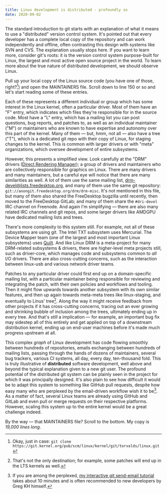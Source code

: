 ```yaml
---
title: Linux development is distributed - profoundly so
date: 2020-09-02
---
```


The standard introduction to git starts with an explanation of what it means to
use a "distributed" version control system. It's pointed out that every
developer has a complete local copy of the repository and can work independently
and offline, often contrasting this design with systems like SVN and CVS.  The
explanation usually stops here. If you want to learn more, consider git's roots:
it is the version control system purpose-built for Linux, the largest and most
active open source project in the world. To learn more about the true nature of
distributed development, we should observe Linux.

Pull up your local copy of the Linux source code (you have one of those,
right?[^1]) and open the MAINTAINERS file. Scroll down to line 150 or so and
let's start reading some of these entries.

[^1]: Okay, just in case: `git clone https://git.kernel.org/pub/scm/linux/kernel/git/torvalds/linux.git`

Each of these represents a different individual or group which has some interest
in the Linux kernel, often a particular driver. Most of them have an "F" entry,
which indicates which files they're responsible for in the source code. Most
have a "L" entry, which has a mailing list you can post questions, bug reports,
and patches to, as well as an individual maintainer ("M") or maintainers who are
known to have expertise and autonomy over this part of the kernel. Many of them
&mdash; but, hmm, not all &mdash; also have a tree ("T"), which is a dedicated
git repo with their copy of Linux, for staging changes to the kernel. This is
common with larger drivers or with "meta" organizations, which oversee
development of entire subsystems.

However, this presents a simplified view. Look carefully at the "DRM" drivers
([Direct Rendering Manager][0]); a group of drivers and maintainers who are
collectively responsible for graphics on Linux. There are many drivers and many
maintainers, but a careful eye will notice that there are many similarities as
well. A lot of them use the same mailing list, drm-devel@lists.freedesktop.org,
and many of them use the same git repository:
`git://anongit.freedesktop.org/drm/drm-misc`. It's not mentioned in this file,
but many of them also shared the FreeDesktop bugzilla until recently, then moved
to the FreeDesktop GitLab; and many of them share the `#dri-devel` IRC channel
on Freenode. And again I'm simplifying &mdash; there are also many related IRC
channels and git repos, and some larger drivers like AMDGPU have dedicated
mailing lists and trees.

[0]: https://en.wikipedia.org/wiki/Direct_Rendering_Manager

There's more complexity to this system still. For example, not all of these
subsystems are using git. The Intel TXT subsystem uses Mercurial. The Device
Mapper team (one of the largest and most important Linux subsystems) uses
[Quilt][1]. And like Linux DRM is a meta-project for many DRM-related subsystems
& drivers, there are higher-level meta projects still, such as driver-core,
which manages code and subsystems common to *all* I/O drivers. There are also
cross-cutting concerns, such as the interaction between linux-usb and various
network driver teams.

[1]: https://savannah.nongnu.org/projects/quilt

Patches to any particular driver could first end up on a domain-specific mailing
list, with a particular maintainer being responsible for reviewing and
integrating the patch, with their own policies and workflows and tooling. Then
it might flow upwards towards another subsystem with its own similar features,
and then up again towards meta-meta trees like linux-staging, and eventually to
Linus' tree[^2]. Along the way it might receive feedback from other projects if it
has cross-cutting concerns, tracing out an ever growing and shrinking bubble of
inclusion among the trees, ultimately ending up in every tree. And that's
*still* a implication &mdash; for example, an important bug fix may sidestep all
of this entirely and get applied on top of a downstream distribution kernel,
ending up on end-user machines before it's made much progress upstream at all.

[^2]: That's not the only destination; for example, some patches will end up in the LTS kernels as well.

This complex *graph* of Linux development has code flowing smoothly between
hundreds of repositories, emails exchanging between hundreds of mailing lists,
passing through the hands of dozens of maintainers, several bug trackers,
various CI systems, all day, every day, ten-thousand fold. This is truly
illustrative of **distributed** software development, well above and beyond the
typical explanation given to a new git user. The profound potential of the
distributed git system can be plainly seen in the project for which it was
principally designed. It's also plain to see how difficult it would be to adapt
this system to something like GitHub pull requests, despite how easy many who
are perplexed by the email-driven workflow wish it to be[^3]. As a matter of
fact, several Linux teams are already using GitHub and GitLab and even pull or
merge requests on their respective platforms.  However, scaling this system up
to the entire kernel would be a great challenge indeed.

[^3]: If you are among the perplexed, [my interactive git send-email tutorial](https://git-send-email.io) takes about 10 minutes and is often recommended to new developers by Greg KH himself.

By the way &mdash; that MAINTAINERS file? Scroll to the bottom. My copy is
*19,000 lines long*.
